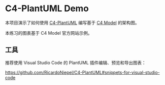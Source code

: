 # C4-PlantUML Demo

本项目演示了如何使用 [C4-PlantUML](https://github.com/RicardoNiepel/C4-PlantUML) 编写基于 [C4 Model](https://c4model.com) 的架构图。

本练习的图表基于 C4 Model 官方网站示例。

## 工具

推荐使用 Visual Studio Code 的 PlantUML 插件编辑、预览和导出图表：

https://github.com/RicardoNiepel/C4-PlantUML#snippets-for-visual-studio-code
